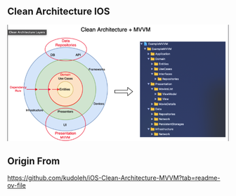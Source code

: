 ## Clean Architecture IOS
![diagram](Diagram.png)

## Origin From
https://github.com/kudoleh/iOS-Clean-Architecture-MVVM?tab=readme-ov-file